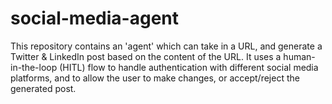# social-media-agent
This repository contains an 'agent' which can take in a URL, and generate a Twitter &amp; LinkedIn post based on the content of the URL. It uses a human-in-the-loop (HITL) flow to handle authentication with different social media platforms, and to allow the user to make changes, or accept/reject the generated post.
